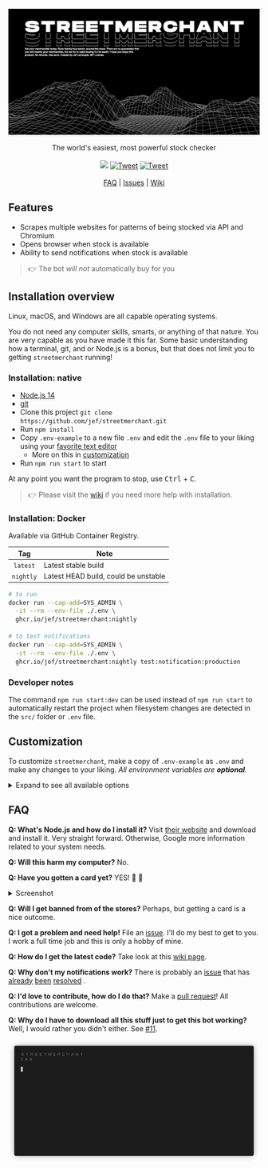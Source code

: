 <p align="center"><a href="https://github.com/jef/streetmerchant#readme"><img src="https://raw.githubusercontent.com/jef/streetmerchant/main/media/streetmerchant.png" alt="streetmerchant" /></a></p>
<p align="center">The world's easiest, most powerful stock checker
<br/><br/>
<a href="https://github.com/jef/streetmerchant/actions?query=workflow%3Aci"><img src="https://github.com/jef/streetmerchant/workflows/ci/badge.svg" /></a>
<a href="https://discord.gg/gbVY4vB9JF"><img src="https://img.shields.io/discord/773913070665859073.svg?label=chat&logo=discord&logoColor=ffffff&color=7389D8" alt="Tweet" /></a>
<a href="https://twitter.com/intent/tweet?text=Beat%20the%20masses%20with%20streetmerchant&url=https://github.com/jef/streetmerchant&hashtags=typescript,opensource,bot,shopping"><img src="https://img.shields.io/badge/twitter-share-green?logo=twitter&style=social" alt="Tweet" /></a>
<br/><br/>
<a href="https://github.com/jef/streetmerchant#faq">FAQ</a> |
<a href="https://github.com/jef/streetmerchant/issues">Issues</a> |
<a href="https://github.com/jef/streetmerchant/wiki">Wiki</a>
</p>

## Features

- Scrapes multiple websites for patterns of being stocked via API and Chromium
- Opens browser when stock is available
- Ability to send notifications when stock is available

> :point_right: The bot _will not_ automatically buy for you

## Installation overview

Linux, macOS, and Windows are all capable operating systems.

You do not need any computer skills, smarts, or anything of that nature. You are very capable as you have made it this
far. Some basic understanding how a terminal, git, and or Node.js is a bonus, but that does not limit you to
getting `streetmerchant` running!

### Installation: native

- [Node.js 14](https://nodejs.org/en/)
- [git](https://git-scm.com/)
- Clone this project `git clone https://github.com/jef/streetmerchant.git`
- Run `npm install`
- Copy `.env-example` to a new file `.env` and edit the `.env` file to your liking using
  your [favorite text editor](https://code.visualstudio.com/)
  - More on this in [customization](#Customization)
- Run `npm run start` to start

At any point you want the program to stop, use <kbd>Ctrl</kbd> + <kbd>C</kbd>.

> :point_right: Please visit the [wiki](https://github.com/jef/streetmerchant/wiki) if you need more help with installation.

### Installation: Docker

Available via GitHub Container Registry.

| Tag | Note |
|:---:|---|
| `latest` | Latest stable build |
| `nightly` | Latest HEAD build, could be unstable |

```sh
# to run
docker run --cap-add=SYS_ADMIN \
  -it --rm --env-file ./.env \
  ghcr.io/jef/streetmerchant:nightly

# to test notifications
docker run --cap-add=SYS_ADMIN \
  -it --rm --env-file ./.env \
  ghcr.io/jef/streetmerchant:nightly test:notification:production
```

### Developer notes

The command `npm run start:dev` can be used instead of `npm run start` to automatically restart the project when
filesystem changes are detected in the `src/` folder or `.env` file.

## Customization

To customize `streetmerchant`, make a copy of `.env-example` as `.env` and make any changes to your liking. _All
environment variables are **optional**._

<details>
<summary>Expand to see all available options</summary>

### Application

| Environment variable | Description | Notes |
|:---:|---|---|
| `BROWSER_TRUSTED` | Skip Chromium Sandbox | Useful for containerized environments, default: `false` |
| `HEADLESS` | Puppeteer to run headless or not | Debugging related, default: `true` |
| `INCOGNITO` | Puppeteer to run incognito or not | Debugging related, default: `false` |
| `IN_STOCK_WAIT_TIME` | Time to wait between requests to the same link if it has that card in stock | In seconds, default: `0` |
| `LOG_LEVEL` | [Logging levels](https://github.com/winstonjs/winston#logging-levels) | Debugging related, default: `info` |
| `LOW_BANDWIDTH` | Blocks images/fonts to reduce traffic | Disables ad blocker, default: `false` |
| `OPEN_BROWSER` | Toggle for whether or not the browser should open when item is found | Default: `true` |
| `PAGE_BACKOFF_MIN` | Minimum backoff time between retrying requests for the same store when a forbidden response is received | Default: `10000` |
| `PAGE_BACKOFF_MAX` | Maximum backoff time between retrying requests for the same store when a forbidden response is received | Default: `3600000` |
| `PAGE_SLEEP_MIN` | Minimum sleep time between queries of the same product page | In milliseconds, default: `5000` |
| `PAGE_SLEEP_MAX` | Maximum sleep time between queries of the same product page | In milliseconds, default: `10000` |
| `PAGE_TIMEOUT` | Navigation Timeout in milliseconds | `0` for infinite, default: `30000` |
| `PROXY_ADDRESS` | IP Address or fqdn of proxy server |
| `PROXY_PORT` | TCP Port number on which the proxy is listening for connections | Default: `80` |
| `SCREENSHOT` | Capture screenshot of page if a card is found | Default: `true` |
| `USER_AGENT` | Custom User-Agents headers for HTTP requests | Newline separated, e.g.: `USER_AGENT_STRING1 \n USER_AGENT_STRING2` | | Default: `Mozilla/5.0 (X11; Linux x86_64) AppleWebKit/537.36 (KHTML, like Gecko) Chrome/78.0.3904.108 Safari/537.36` |
| `WEB_PORT` | Starts a webserver to be able to control the bot while it is running; optional | Default: disabled |

> :point_right: You can find your computer's user agent by [searching google for "my user agent"](http://google.com/search?q=my+user+agent)

> :point_right: Data usage is [known to be high](https://github.com/jef/streetmerchant/issues?q=is%3Aissue+sort%3Aupdated-desc+bandwidth). This is expected as the program scrapes many websites in parallel 24/7. To help reduce this, use `LOW_BANDWIDTH="true"`. We are looking into other solutions as well, but is low priority.

### Filters

| Environment variable | Description | Notes |
|:---:|---|---|
| `COUNTRY` | [Supported country](#supported-countries) you want to be scraped | Currently only used by Nvidia, default: `usa` |
| `MAX_PRICE_SERIES_3070` | Maximum price allowed for a match, applies 3070 series cards (does not apply to these sites: Nvidia, Asus, EVGA) | Default: leave empty for no limit, otherwise enter a price (enter whole dollar amounts only, avoid use of: dollar symbols, commas, and periods.) e.g.: `1234` - Cards above `1234` will be skipped. |
| `MAX_PRICE_SERIES_3080` | Maximum price allowed for a match, applies 3080 series cards (does not apply to these sites: Nvidia, Asus, EVGA) | Default: leave empty for no limit, otherwise enter a price (enter whole dollar amounts only, avoid use of: dollar symbols, commas, and periods.) e.g.: `1234` - Cards above `1234` will be skipped. |
| `MAX_PRICE_SERIES_3090` | Maximum price allowed for a match, applies 3090 series cards (does not apply to these sites: Nvidia, Asus, EVGA) | Default: leave empty for no limit, otherwise enter a price (enter whole dollar amounts only, avoid use of: dollar symbols, commas, and periods.) e.g.: `1234` - Cards above `1234` will be skipped. |
| `MAX_PRICE_SERIES_RYZEN5600` | Maximum price allowed for a match, applies AMD 5600 series cpus | Default: leave empty for no limit, otherwise enter a price (enter whole dollar amounts only, avoid use of: dollar symbols, commas, and periods.) e.g.: `1234` - CPUs above `1234` will be skipped. |
| `MAX_PRICE_SERIES_RYZEN5800` | Maximum price allowed for a match, applies AMD 5800 series cpus | Default: leave empty for no limit, otherwise enter a price (enter whole dollar amounts only, avoid use of: dollar symbols, commas, and periods.) e.g.: `1234` - CPUs above `1234` will be skipped. |
| `MAX_PRICE_SERIES_RYZEN5900` | Maximum price allowed for a match, applies AMD 5900 series cpus | Default: leave empty for no limit, otherwise enter a price (enter whole dollar amounts only, avoid use of: dollar symbols, commas, and periods.) e.g.: `1234` - CPUs above `1234` will be skipped. |
| `MAX_PRICE_SERIES_RYZEN5950` | Maximum price allowed for a match, applies AMD 5950 series cpus | Default: leave empty for no limit, otherwise enter a price (enter whole dollar amounts only, avoid use of: dollar symbols, commas, and periods.) e.g.: `1234` - CPUs above `1234` will be skipped. |
| `MICROCENTER_LOCATION` | Specific MicroCenter location(s) to search | Comma separated, e.g.: `marietta,duluth`, default: `web` |
| `NVIDIA_ADD_TO_CART_ATTEMPTS` | The maximum number of times the `nvidia-api` add to cart feature will be attempted before failing | Default: `10` |
| `NVIDIA_SESSION_TTL` | The time in milliseconds to keep the cart active while using `nvidia-api` | Default: `60000` |
| `SHOW_ONLY_BRANDS` | Filter to show specified brands | Comma separated, e.g.: `evga,zotac` |
| `SHOW_ONLY_MODELS` | Filter to show specified models | Both supported formats are comma separated <br/><br/>1. Standard  E.g.: `founders edition,rog strix` <br/><br/> 2. Advanced E.g: `MODEL:SERIES`, E.g: `founders edition:3090,rog strix` |
| `SHOW_ONLY_SERIES` | Filter to show specified series | Comma separated, e.g.: `3080` |
| `STORES` | [Supported stores](#supported-stores) you want to be scraped | Both supported formats are comma separated <br/><br/>1. Standard  E.g.: `"nvidia"` <br/><br/> 2. Advanced E.g: `STORE:PAGE_SLEEP_MIN:PAGE_SLEEP_MAX`, E.g: `nvidia:10000:30000` <br/><br/>Default: `nvidia` |

<details>
<summary>Supported stores</summary>

> :point_right: Used with the `STORES` variable.

| Stores | Environment variable |
|:---:|:---:|
| Adorama | `adorama`|
| Alternate (DE) | `alternate`|
| Alternate (NL) | `alternate-nl`|
| Amazon | `amazon`|
| Amazon (CA) | `amazon-ca`|
| Amazon (DE) | `amazon-de`|
| Amazon (ES) | `amazon-es`|
| Amazon (NL) | `amazon-nl`|
| Amazon (UK) | `amazon-uk`|
| AMD | `amd`|
| AMD (DE) | `amd-de`|
| Aria PC (UK) | `aria`|
| ARLT (DE) | `arlt`|
| ASUS | `asus` |
| ASUS (DE) | `asus-de` |
| Azerty (NL) | `azerty`|
| B&H | `bandh`|
| Best Buy | `bestbuy`|
| Best Buy (CA) | `bestbuy-ca`|
| Box (UK) | `box`|
| Caseking (DE) | `caseking`|
| CCL (UK) | `ccl`|
| Computeruniverse (DE) | `computeruniverse` |
| Coolblue (NL) | `coolblue`|
| Coolmod (ES) | `coolmod`|
| Currys (UK) | `currys`|
| Cyberport (DE) | `cyberport` |
| eBuyer (UK) | `ebuyer`|
| EVGA | `evga`|
| EVGA (EU) | `evga-eu`|
| Galaxus (DE) | `galaxus`|
| Gamestop | `gamestop`|
| Mediamarkt (DE) | `mediamarkt`|
| MemoryExpress (CA) | `memoryexpress`|
| Micro Center | `microcenter`|
| Mindfactory (DE) | `mindfactory` |
| Newegg | `newegg`|
| Newegg (CA) | `newegg-ca`|
| Notebooksbilliger (DE) |`notebooksbilliger`|
| Novatech (UK) | `novatech`|
| Nvidia | `nvidia`|
| Nvidia (API) | `nvidia-api`|
| Office Depot | `officedepot`|
| Overclockers (UK) | `overclockers`|
| PCComponentes (ES) | `pccomponentes`|
| PNY | `pny`|
| Proshop (DE) | `proshop-de`|
| Proshop (DK) | `proshop-dk`|
| Saturn (DE) | `saturn`|
| Scan (UK) | `scan`|
| Target | `target`|
| Very (UK) | `very`|
| Walmart | `walmart`|
| Zotac | `zotac`|

<details>
<summary>Micro Center stores</summary>

> :point_right: Used with the `MICROCENTER_LOCATION` variable.

> :point_right: Before using `web`, please review [this issue comment](https://github.com/jef/streetmerchant/issues/442#issuecomment-703297393).

| Store name |
|:---:|
| `brooklyn` |
| `brentwood` |
| `cambridge` |
| `chicago` |
| `columbus` |
| `dallas` |
| `denver` |
| `duluth` |
| `fairfax` |
| `flushing` |
| `houston` |
| `madison-heights` |
| `marietta` |
| `mayfield-heights` |
| `north-jersey` |
| `overland-park` |
| `parkville` |
| `rockville` |
| `sharonville` |
| `st-davids` |
| `st-louis-park` |
| `tustin` |
| `westbury` |
| `westmont` |
| `yonkers` |

</details>

</details>

<details>
<summary>Supported brands and models</summary>

> :point_right: Used with the `SHOW_ONLY_BRANDS` and `SHOW_ONLY_MODELS` variables.

| Brand | Model |
|:---:|---|
| `asus` | `dual`, `dual oc`, `rog strix`, `rog strix oc`, `tuf`, `tuf oc` |
| `evga` | `ftw3`, `ftw3 ultra`, `xc3`, `xc3 black`, `xc3 ultra` |
| `gainward` | `phantom gs`, `phoenix`, `phoenix gs`, `phoenix gs oc` |
| `gigabyte` | `aorus master`, `aorus xtreme`, `eagle`, `eagle oc`, `gaming`, `gaming oc`, `turbo`, `vision`, `vision oc` |
| `inno3d` | `gaming x3`, `ichill x3`, `ichill x4`, `twin x2 oc` |
| `kfa2` | `sg oc` |
| `microsoft` | `xboxsx` , `xboxss` |
| `msi` | `gaming x trio`, `ventus 2x oc`, `ventus 3x`, `ventus 3x oc` |
| `nvidia` | `founders edition` |
| `palit` | `gamerock oc`, `gaming pro`, `gaming pro oc` |
| `pny` | `dual fan`, `xlr8`, `xlr8 rgb` |
| `sony` | `ps5 console`, `ps5 digital` |
| `zotac` | `amp holo`, `amp extreme holo`, `trinity`, `trinity oc`, `twin edge`, `twin edge oc` |

</details>

<details>
<summary>Supported countries (used with nvidia and nvidia-api)</summary>

> :point_right: Used with the `COUNTRY` variable.

| Country | 3080 FE | 3090 FE | Test Card | Notes |
|:---:|:---:|:---:|:---:|:---:|
| austria | `✔` | `✔` | `✔` | |
| belgium | `✔` | `✔` | `✔` | |
| canada | `✔` | `✔` | `✔` | |
| czechia | `✔` | `✔` | `✔` | |
| denmark | `✔` | | `✔` | Missing RTX 3090 |
| finland | `✔` | | `✔` | Missing RTX 3090 |
| france | `✔` | `✔` | `✔` | |
| germany | `✔` | `✔` | `✔` | |
| great_britain | `✔` | `✔` | `✔` | |
| ireland | `✔` | `✔` | `✔` | |
| italy | `✔` | `✔` | `✔` | |
| luxembourg | `✔` | `✔` | `✔` | |
| netherlands | `✔` | `✔` | `✔` | |
| norway | `✔` | `✔` | `✔` | |
| poland | `✔` | `✔` | `✔` | |
| portugal | `✔` | | | RTX 3080 only |
| spain | `✔` | `✔` | `✔` | |
| sweden | `✔` | `✔` | `✔` | |
| usa | `✔` | `✔` | `✔` | |

</details>

### Notifications

> :point_right: You can test your notification configuration by running `npm run test:notification`.

<details>
<summary>Desktop</summary>

| Environment variable | Description | Notes |
|:---:|---|---|
| `DESKTOP_NOTIFICATIONS` | Display desktop notifications using [node-notifier](https://www.npmjs.com/package/node-notifier) | Default: `false` |
| `PLAY_SOUND` | Play this sound notification if a card is found | Relative path accepted, valid formats: wav, mp3, flac, E.g.: `path/to/notification.wav`, [free sounds available](https://notificationsounds.com/) |

</details>

<details>
<summary>Discord</summary>

| Environment variable | Description | Notes |
|:---:|---|---|
| `DISCORD_NOTIFY_GROUP` | Discord group you would like to notify | Can be comma separated, use role ID, E.g.: `<@&2834729847239842>` |
| `DISCORD_WEB_HOOK` | Discord Web Hook URL | Can be comma separated, use whole webhook URL |

</details>

<details>
<summary>Email and SMS</summary>

| Environment variable | Description | Notes |
|:---:|---|---|
| `EMAIL_PASSWORD` | Gmail password | See below if you have MFA |
| `EMAIL_TO` | Destination Email | Defaults to username if not set. Can be comma separated |
| `EMAIL_USERNAME` | Gmail address | E.g.: `jensen.robbed.us@gmail.com` |
| `PHONE_CARRIER` | [Supported carriers](#supported-carriers) for SMS | Email configuration required |
| `PHONE_NUMBER` | 10 digit phone number | E.g.: `1234567890`, email configuration required |
| `SMTP_ADDRESS` | IP Address or fqdn of smtp server |
| `SMTP_PORT` | TCP Port number on which the smtp server is listening for connections | Default: `25` |

> :point_right: If you have multi-factor authentication (MFA), you will need to create an [app password](https://myaccount.google.com/apppasswords) and use this instead of your Gmail password.

#### Supported carriers

| Carrier | Environment variable | Notes |
|:---:|:---:|:---:|
| AT&T | `att` | |
| AT&T Prepaid | `attgo` | |
| Bell | `bell` | |
| Fido | `fido` | |
| Google | `google`| |
| Koodo | `koodo` | |
| Mint | `mint`| |
| Rogers | `rogers` | |
| Sprint | `sprint`| |
| Telus | `telus`| |
| T-Mobile | `tmobile`| |
| Verizon | `verizon`| Works with Visible |
| Virgin | `virgin`| |
| Virgin (CA) | `virgin-ca`| |

</details>

<details>
<summary>MQTT</summary>

| Environment variable | Description | Notes |
|:---:|---|---|
| `MQTT_BROKER_ADDRESS` | IP address or URL of MQTT Broker | e.g 192.168.1.xxx or broker.hivemq.com |
| `MQTT_BROKER_PORT` | Network port of MQTT Broker | Default: 1883 |
| `MQTT_CLIENT_ID` | Unique ClientID (only if required by MQTT Broker), typically not required when only publishing alerts | eg. client-123456 |
| `MQTT_PASSWORD` | MQTT password - only use with MQTT brokers on private networks, if required. Will not be sent over public networks for safety. | e.g mysecret |
| `MQTT_QOS` | QoS level for published alerts to broker (https://www.npmjs.com/package/mqtt#about-qos) | Default: 0, Can be 0, 1, or 2 |
| `MQTT_TOPIC` | Topic to publish alerts to. Can include %store%, %series%, %brand%, %model% for dynamic topics | Default: streetmerchant/alert e.g nv-alert/%store%/%series%/%brand%/%model%/alert |
| `MQTT_USERNAME` | MQTT username - (only if required by MQTT Broker) | e.g myusername |

</details>

<details>
<summary>PagerDuty</summary>

| Environment variable | Description | Notes |
|:---:|---|---|
| `PAGERDUTY_INTEGRATION_KEY` | PagerDuty Events API v2 Integration Key. Obtain one in PagerDuty - <Service you want to use> - Integrations | |
| `PAGERDUTY_SEVERITY` | Severity of PagerDuty events | Default: `info` |

</details>

<details>
<summary>Philips Hue</summary>

| Environment variable | Description | Notes |
|:---:|---|---|
| `PHILIPS_HUE_API_KEY` | Hue Bridge API Key | **Required**, generate key using instructions [here](https://developers.meethue.com/develop/get-started-2/). This will be used for both LAN and cloud access over the official Remote Hue API. |
| `PHILIPS_HUE_LAN_BRIDGE_IP` | LAN IP Address of your Hue Bridge | LAN only, e.g. `192.168.x.x`|
| `PHILIPS_HUE_LIGHT_IDS` | Light IDs | Optional (all if not supplied). Comma seperated, e.g.: `1`, `2` |See Hue App → About for IDs |
| `PHILIPS_HUE_LIGHT_COLOR` | Color in RGB Format | Optional (NVIDIA green if not supplied). Comma separated, e.g.: `255`, `255`, `255`|
| `PHILIPS_HUE_LIGHT_PATTERN` | `blink` or empty | Optional - lights will flash for 30 seconds if `blink` is supplied. |
| `PHILIPS_HUE_CLOUD_ACCESS_TOKEN` | Remote Access Token | Cloud only, the access token obtained from Philips's Remote Hue API. Instructions to generate [here](https://developers.meethue.com/develop/hue-api/remote-authentication/). |
| `PHILIPS_HUE_CLOUD_REFRESH_TOKEN` | Remote Refresh Token | Cloud only, the refresh token obtained from Philips's Remote Hue API.  |
| `PHILIPS_HUE_CLOUD_CLIENT_ID` | Remote Client ID | Cloud only, the client ID to use when accessing the Remote Hue API. |
| `PHILIPS_HUE_CLOUD_CLIENT_SECRET` | Remote Client Secret | Cloud only, the client secret to use when accessing the Remote Hue API.   |

> :point_right: [Video demonstration](https://vimeo.com/476083242)

</details>

<details>
<summary>Pushbullet</summary>

| Environment variable | Description | Notes |
|:---:|---|---|
| `PUSHBULLET` | PushBullet API key | Generate at https://www.pushbullet.com/#settings/account | |

</details>

<details>
<summary>Pushover</summary>

| Environment variable | Description | Notes |
|:---:|---|---|
| `PUSHOVER_TOKEN` | Pushover access token | Generate at https://pushover.net/apps/build | |
| `PUSHOVER_USER` | Pushover username | |
| `PUSHOVER_PRIORITY` | Pushover message priority |

</details>

<details>
<summary>Slack</summary>

| Environment variable | Description | Notes |
|:---:|---|---|
| `SLACK_CHANNEL` | Slack channel for posting | E.g.: `update`, no need for `#` |
| `SLACK_TOKEN` | Slack API token | |

</details>

<details>
<summary>Telegram</summary>

| Environment variable | Description | Notes |
|:---:|---|---|
| `TELEGRAM_ACCESS_TOKEN` | Telegram access token | |
| `TELEGRAM_CHAT_ID` | Telegram chat ID | Comma seperated, e.g.: `123456789`, `123456789,987654321` |

</details>

<details>
<summary>Twilio</summary>

| Environment variable | Description | Notes |
|:---:|---|---|
| `TWILIO_ACCOUNT_SID` | Twilio Account SID | Can be found on twilio.com/console |
| `TWILIO_AUTH_TOKEN` | Twilio Auth Token | Can be found on twilio.com/console |
| `TWILIO_FROM_NUMBER` | Twilio provided phone number to send messages from | Include country code e.g +4401234567890 |
| `TWILIO_TO_NUMBER` | Mobile number to send SMS to | Include country code e.g +4401234567890 |

</details>

<details>
<summary>Twitter</summary>

| Environment variable | Description | Notes |
|:---:|---|---|
| `TWITTER_ACCESS_TOKEN_KEY` | Twitter Token Key | |
| `TWITTER_ACCESS_TOKEN_SECRET` | Twitter Token Secret | |
| `TWITTER_CONSUMER_KEY` | Twitter Consumer Key | Generate all Twitter keys at: https://developer.twitter.com/ |
| `TWITTER_CONSUMER_SECRET` | Twitter Consumer Secret | |
| `TWITTER_TWEET_TAGS` | Optional list of hashtags to append to the tweet message | E.g.: `#nvidia #nvidiastock` |

</details>

<details>
<summary>Twitch</summary>

| Environment variable | Description | Notes |
|:---:|---|---|
| `TWITCH_CLIENT_ID` | Twitch client ID | |
| `TWITCH_CLIENT_SECRET`| Twitch client secret | |
| `TWITCH_ACCESS_TOKEN` | Twitch access token | |
| `TWITCH_REFRESH_TOKEN` | Twitch refresh token | |
| `TWITCH_CHANNEL` | Twitch channel | |

</details>
</details>

## FAQ

**Q: What's Node.js and how do I install it?** Visit [their website](https://nodejs.org/en/) and download and install
it. Very straight forward. Otherwise, Google more information related to your system needs.

**Q: Will this harm my computer?** No.

**Q: Have you gotten a card yet?** YES! :tada: :rocket:

<details>
<summary>Screenshot</summary>

![screenshot](https://i.imgur.com/59CRzGq.png)

</details>

**Q: Will I get banned from of the stores?** Perhaps, but getting a card is a nice outcome.

**Q: I got a problem and need help!** File an [issue](https://github.com/jef/streetmerchant/issues/new/choose). I'll do
my best to get to you. I work a full time job and this is only a hobby of mine.

**Q: How do I get the latest code?** Take look at
this [wiki page](https://github.com/jef/streetmerchant/wiki/Troubleshoot:-General:-Getting-the-latest-code).

**Q: Why don't my notifications work?** There is probably
an [issue](https://github.com/jef/streetmerchant/issues?q=is%3Aissue+sort%3Aupdated-desc+sound+is%3Aclosed) that
has [already](https://github.com/jef/streetmerchant/issues/182) [been](https://github.com/jef/streetmerchant/issues/116) [resolved](https://github.com/jef/streetmerchant/issues/155)
.

**Q: I'd love to contribute, how do I do that?** Make
a [pull request](https://github.com/jef/streetmerchant/pulls?q=is%3Apr+is%3Aopen+sort%3Aupdated-desc)! All contributions
are welcome.

**Q: Why do I have to download all this stuff just to get this bot working?** Well, I would rather you didn't either.
See [#11](https://github.com/jef/streetmerchant/issues/11).

<p align="center"><a href="https://github.com/jef/streetmerchant#readme"><img src="https://raw.githubusercontent.com/jef/streetmerchant/main/media/terminal.gif" /></a></p>
